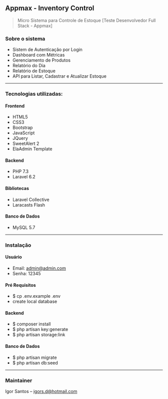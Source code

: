 ## Appmax - Inventory Control

> Micro Sistema para Controle de Estoque [Teste Desenvolvedor Full Stack - Appmax]

### Sobre o sistema
- Sistem de Autenticação por Login
- Dashboard com Métricas
- Gerenciamento de Produtos
- Relatório do Dia
- Relatório de Estoque
- API para Listar, Cadastrar e Atualizar Estoque

---

### Tecnologias utilizadas: 
#### Frontend
- HTML5
- CSS3
- Bootstrap
- JavaScript
- JQuery
- SweetAlert 2
- ElaAdmin Template

#### Backend
- PHP 7.3
- Laravel 6.2

#### Bibliotecas
- Laravel Collective
- Laracasts Flash

#### Banco de Dados
- MySQL 5.7

---

### Instalação
#### Usuário
- Email: admin@admin.com
- Senha: 12345

#### Pré Requisitos
- $ cp .env.example .env
- create local database

#### Backend
- $ composer install  
- $ php artisan key:generate
- $ php artisan storage:link

#### Banco de Dados
- $ php artisan migrate
- $ php artisan db:seed

---

### Maintainer
Igor Santos – igors.d@hotmail.com

